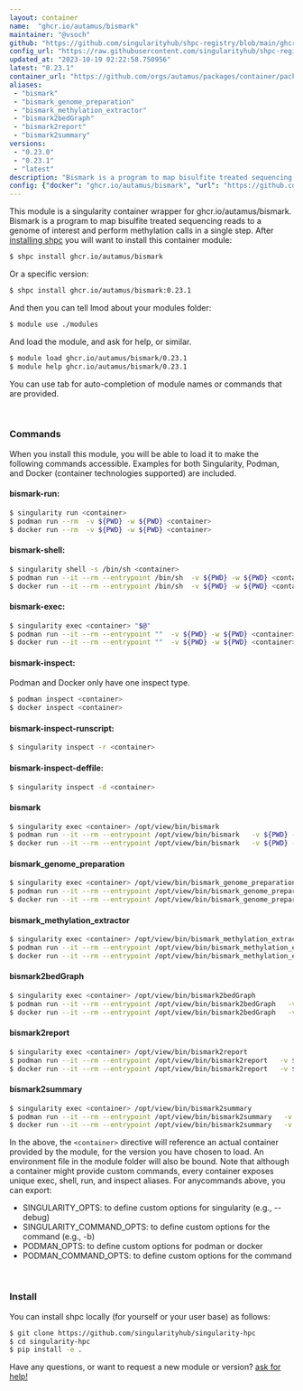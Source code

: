 ```yaml
---
layout: container
name:  "ghcr.io/autamus/bismark"
maintainer: "@vsoch"
github: "https://github.com/singularityhub/shpc-registry/blob/main/ghcr.io/autamus/bismark/container.yaml"
config_url: "https://raw.githubusercontent.com/singularityhub/shpc-registry/main/ghcr.io/autamus/bismark/container.yaml"
updated_at: "2023-10-19 02:22:58.750956"
latest: "0.23.1"
container_url: "https://github.com/orgs/autamus/packages/container/package/bismark"
aliases:
 - "bismark"
 - "bismark_genome_preparation"
 - "bismark_methylation_extractor"
 - "bismark2bedGraph"
 - "bismark2report"
 - "bismark2summary"
versions:
 - "0.23.0"
 - "0.23.1"
 - "latest"
description: "Bismark is a program to map bisulfite treated sequencing reads to a genome of interest and perform methylation calls in a single step."
config: {"docker": "ghcr.io/autamus/bismark", "url": "https://github.com/orgs/autamus/packages/container/package/bismark", "maintainer": "@vsoch", "description": "Bismark is a program to map bisulfite treated sequencing reads to a genome of interest and perform methylation calls in a single step.", "latest": {"0.23.1": "sha256:d195fa20066ac440c08ab4ee7df403039621625732f972347328a0d88e2b8690"}, "tags": {"0.23.0": "sha256:297e5839757a5ae3d7f383fd8716c8dad44ce8653f63a85df238a12f85875bee", "0.23.1": "sha256:d195fa20066ac440c08ab4ee7df403039621625732f972347328a0d88e2b8690", "latest": "sha256:d195fa20066ac440c08ab4ee7df403039621625732f972347328a0d88e2b8690"}, "aliases": {"bismark": "/opt/view/bin/bismark", "bismark_genome_preparation": "/opt/view/bin/bismark_genome_preparation", "bismark_methylation_extractor": "/opt/view/bin/bismark_methylation_extractor", "bismark2bedGraph": "/opt/view/bin/bismark2bedGraph", "bismark2report": "/opt/view/bin/bismark2report", "bismark2summary": "/opt/view/bin/bismark2summary"}}
---
```


This module is a singularity container wrapper for ghcr.io/autamus/bismark.
Bismark is a program to map bisulfite treated sequencing reads to a genome of interest and perform methylation calls in a single step.
After [installing shpc](#install) you will want to install this container module:


```bash
$ shpc install ghcr.io/autamus/bismark
```

Or a specific version:

```bash
$ shpc install ghcr.io/autamus/bismark:0.23.1
```

And then you can tell lmod about your modules folder:

```bash
$ module use ./modules
```

And load the module, and ask for help, or similar.

```bash
$ module load ghcr.io/autamus/bismark/0.23.1
$ module help ghcr.io/autamus/bismark/0.23.1
```

You can use tab for auto-completion of module names or commands that are provided.

<br>

### Commands

When you install this module, you will be able to load it to make the following commands accessible.
Examples for both Singularity, Podman, and Docker (container technologies supported) are included.

#### bismark-run:

```bash
$ singularity run <container>
$ podman run --rm  -v ${PWD} -w ${PWD} <container>
$ docker run --rm  -v ${PWD} -w ${PWD} <container>
```

#### bismark-shell:

```bash
$ singularity shell -s /bin/sh <container>
$ podman run --it --rm --entrypoint /bin/sh  -v ${PWD} -w ${PWD} <container>
$ docker run --it --rm --entrypoint /bin/sh  -v ${PWD} -w ${PWD} <container>
```

#### bismark-exec:

```bash
$ singularity exec <container> "$@"
$ podman run --it --rm --entrypoint ""  -v ${PWD} -w ${PWD} <container> "$@"
$ docker run --it --rm --entrypoint ""  -v ${PWD} -w ${PWD} <container> "$@"
```

#### bismark-inspect:

Podman and Docker only have one inspect type.

```bash
$ podman inspect <container>
$ docker inspect <container>
```

#### bismark-inspect-runscript:

```bash
$ singularity inspect -r <container>
```

#### bismark-inspect-deffile:

```bash
$ singularity inspect -d <container>
```


#### bismark

```bash
$ singularity exec <container> /opt/view/bin/bismark
$ podman run --it --rm --entrypoint /opt/view/bin/bismark   -v ${PWD} -w ${PWD} <container> -c " $@"
$ docker run --it --rm --entrypoint /opt/view/bin/bismark   -v ${PWD} -w ${PWD} <container> -c " $@"
```


#### bismark_genome_preparation

```bash
$ singularity exec <container> /opt/view/bin/bismark_genome_preparation
$ podman run --it --rm --entrypoint /opt/view/bin/bismark_genome_preparation   -v ${PWD} -w ${PWD} <container> -c " $@"
$ docker run --it --rm --entrypoint /opt/view/bin/bismark_genome_preparation   -v ${PWD} -w ${PWD} <container> -c " $@"
```


#### bismark_methylation_extractor

```bash
$ singularity exec <container> /opt/view/bin/bismark_methylation_extractor
$ podman run --it --rm --entrypoint /opt/view/bin/bismark_methylation_extractor   -v ${PWD} -w ${PWD} <container> -c " $@"
$ docker run --it --rm --entrypoint /opt/view/bin/bismark_methylation_extractor   -v ${PWD} -w ${PWD} <container> -c " $@"
```


#### bismark2bedGraph

```bash
$ singularity exec <container> /opt/view/bin/bismark2bedGraph
$ podman run --it --rm --entrypoint /opt/view/bin/bismark2bedGraph   -v ${PWD} -w ${PWD} <container> -c " $@"
$ docker run --it --rm --entrypoint /opt/view/bin/bismark2bedGraph   -v ${PWD} -w ${PWD} <container> -c " $@"
```


#### bismark2report

```bash
$ singularity exec <container> /opt/view/bin/bismark2report
$ podman run --it --rm --entrypoint /opt/view/bin/bismark2report   -v ${PWD} -w ${PWD} <container> -c " $@"
$ docker run --it --rm --entrypoint /opt/view/bin/bismark2report   -v ${PWD} -w ${PWD} <container> -c " $@"
```


#### bismark2summary

```bash
$ singularity exec <container> /opt/view/bin/bismark2summary
$ podman run --it --rm --entrypoint /opt/view/bin/bismark2summary   -v ${PWD} -w ${PWD} <container> -c " $@"
$ docker run --it --rm --entrypoint /opt/view/bin/bismark2summary   -v ${PWD} -w ${PWD} <container> -c " $@"
```



In the above, the `<container>` directive will reference an actual container provided
by the module, for the version you have chosen to load. An environment file in the
module folder will also be bound. Note that although a container
might provide custom commands, every container exposes unique exec, shell, run, and
inspect aliases. For anycommands above, you can export:

 - SINGULARITY_OPTS: to define custom options for singularity (e.g., --debug)
 - SINGULARITY_COMMAND_OPTS: to define custom options for the command (e.g., -b)
 - PODMAN_OPTS: to define custom options for podman or docker
 - PODMAN_COMMAND_OPTS: to define custom options for the command

<br>

### Install

You can install shpc locally (for yourself or your user base) as follows:

```bash
$ git clone https://github.com/singularityhub/singularity-hpc
$ cd singularity-hpc
$ pip install -e .
```

Have any questions, or want to request a new module or version? [ask for help!](https://github.com/singularityhub/singularity-hpc/issues)